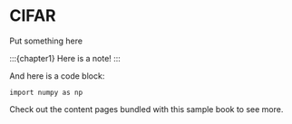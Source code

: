 # CIFAR 

Put something here

:::{chapter1}
Here is a note!
:::

And here is a code block:

```
import numpy as np
```

Check out the content pages bundled with this sample book to see more.
